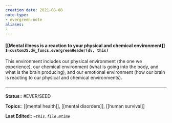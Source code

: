 ```yaml
---
creation date: 2021-08-08
note-type: 
- evergreen-note
aliases:
- 
---
```


#### [[Mental illness is a reaction to your physical and chemical environment]] `$=customJS.dv_funcs.evergreenHeader(dv, this)`

This environment includes our physical environment (the one we experience), our chemical environment (what is going into the body, and what is the brain producing), and our emotional environment (how our brain is reacting to our physical and chemical environments).

### <hr class="footnote"/>

**Status**:: #EVER/SEED

**Topics**::  [[mental health]], [[mental disorders]], [[human survival]]
	
**Last Edited**:: *`=this.file.mtime`*
